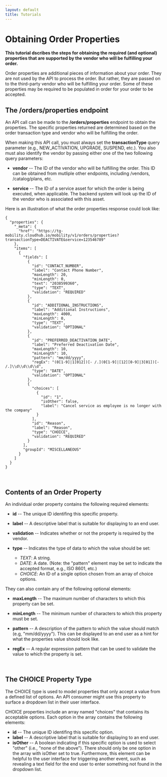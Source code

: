 ```yaml
---
layout: default
title: Tutorials
---
```



# Obtaining Order Properties

**This tutorial dscribes the steps for obtaining the required (and optional) properties that are supported by the vendor who will be fulfilling your order.**

Order properties are additional pieces of information about your order. They are not used by the API to process the order. But rather, they are passed on to the third-party vendor who will be fulfilling your order. Some of these properties may be required to be populated in order for your order to be accepted.
<br/>

## The /orders/properties endpoint

An API call can be made to the **/orders/properties** endpoint to obtain the properties. The specific properties returned are determined based on the order transaction type and  vendor who will be fulfilling the order.

When making this API call, you must always set the **transactionType** query parameter (e.g., NEW_ACTIVATION, UPGRADE, SUSPEND, etc.). You also must also identify the vendor by passing either one of the two following query parameters:
 
* **vendor** -- The ID of the vendor who will be fulfilling the order. This ID can be obtained from mutliple other endpoints, including /vendors, /catalog/plans, etc.

* **service** -- The ID of a service asset for which the order is being executed, when applicable. The backend system will look up the ID of the vendor who is associated with this asset.


Here is an illustration of what the order properties response could look like:

```
{
  "properties": {
    "_meta": {
      "href": "https://tg-mobility.cloudhub.io/mobility/v1/orders/properties?transactionType=DEACTIVATE&service=123546789"
    },
    "items": [
      {
        "fields": [
          {
            "id": "CONTACT_NUMBER",
            "label": "Contact Phone Number",
            "maxLength": 20,
            "minLength": 0,
            "text": "2038599360",
            "type": "TEXT",
            "validation": "REQUIRED"
          },
          {
            "id": "ADDITIONAL_INSTRUCTIONS",
            "label": "Additional Instructions",
            "maxLength": 4000,
            "minLength": 0,
            "type": "TEXT",
            "validation": "OPTIONAL"
          },
          {
            "id": "PREFERRED_DEACTIVATION_DATE",
            "label": "Preferred Deactivation Date",
            "maxLength": 10,
            "minLength": 10,
            "pattern": "mm/dd/yyyy",
            "regEx": "(0[1-9]|1[012])[- /.](0[1-9]|[12][0-9]|3[01])[- /.]\\d\\d\\d\\d",
            "type": "DATE",
            "validation": "OPTIONAL"
          },
          {
            "choices": [
              {
                "id": "1",
                "isOther": false,
                "label": "Cancel service as employee is no longer with the company"
              }
            ],
            "id": "Reason",
            "label": "Reason",
            "type": "CHOICE",
            "validation": "REQUIRED"
          }
        ],
        "groupId": "MISCELLANEOUS"
      }
    ]
  }
}
```

<br/>

## Contents of an Order Property

An individual order property contains the following required elements:

* **id** -- The unique ID identifing this specific property.

* **label** -- A descriptive label that is suitable for displaying to an end user.

* **validation** -- Indicates whether or not the property is required by the vendor.

* **type** -- Indicates the type of data to which the value should be set:
  * *TEXT*: A string.
  * *DATE*: A date. (Note: the "pattern" element may be set to indicate the accepted format, e.g., ISO 8601, etc.)
  * *CHOICE*: An ID of a single option chosen from an array of choice options. 


They can also contain any of the following optional elements:

* **maxLength** -- The maximum number of characters to which this property can be set. 

* **minLength** -- The minimum number of characters to which this property must be set. 

* **pattern** -- A description of the pattern to which the value should match (e.g, "mm/dd/yyyy"). This can be displayed to an end user as a hint for what the properties value should look like.

* **regEx** -- A regular expression pattern that can be used to validate the value to which the property is set.


<a name="#choiceProperty"></a><br/>

## The CHOICE Property Type

The CHOICE type is used to model properties that only accept a value from a defined list of options. An API consumer might use this property to surface a dropdown list in their user interface. 

CHOICE properties include an array named "choices" that contains its acceptable options. Each option in the array contains the following elements:

 * **id** -- The unique ID identifing this specific option.
 * **label** --  A descriptive label that is suitable for displaying to an end user.
 * **isOther** -- A boolean indicating if this specific option is used to select "other" (i.e., "none of the above"). There should only be one option in the array with isOther set to true. Furthermore, this element can be helpful to the user interface for triggering another event, such as revealing a text field for the end user to enter something not found in the dropdown list.

